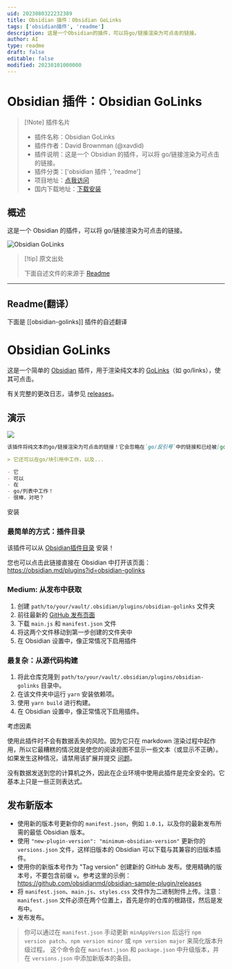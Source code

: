 ```yaml
---
uid: 2023080322232389
title: Obsidian 插件：Obsidian GoLinks
tags: ['obsidian插件', 'readme']
description: 这是一个Obsidian的插件，可以将go/链接渲染为可点击的链接。
author: AI
type: readme
draft: false
editable: false
modified: 20230101000000
---
```


# Obsidian 插件：Obsidian GoLinks

> [!Note] 插件名片
> - 插件名称：Obsidian GoLinks
> - 插件作者：David Brownman (@xavdid)
> - 插件说明：这是一个 Obsidian 的插件，可以将 go/链接渲染为可点击的链接。
> - 插件分类：['obsidian 插件 ', 'readme']
> - 项目地址：[点我访问](https://github.com/xavdid/obsidian-golinks)
> - 国内下载地址：[下载安装](https://pkmer.cn/products/plugin/pluginMarket/?obsidian-golinks)

## 概述

这是一个 Obsidian 的插件，可以将 go/链接渲染为可点击的链接。

![Obsidian GoLinks](https://cdn.pkmer.cn/covers/obsidian-golinks.png!pkmer)

> [!tip] 原文出处
>
>下面自述文件的来源于 [Readme](https://ghproxy.net/https://raw.githubusercontent.com/xavdid/obsidian-golinks/master/README.md)
>

---

## Readme(翻译）

下面是 [[obsidian-golinks]] 插件的自述翻译

# Obsidian GoLinks

这是一个简单的 [Obsidian](https://obsidian.md) 插件，用于渲染纯文本的 [GoLinks](https://www.golinks.io/)（如 go/links），使其可点击。

有关完整的更改日志，请参见 [releases](https://github.com/xavdid/obsidian-golinks/releases)。

## 演示

![](https://cdn.zappy.app/42bbacbd01746e5e4e8f5118e2d85b11.png)

```markdown
该插件将纯文本的go/链接渲染为可点击的链接！它会忽略在`go/反引号`中的链接和已经被[go/链接化](http://go/链接化)的链接。

> 它还可以在go/块引用中工作，以及...

- 它
- 可以
- 在
- go/列表中工作！
- 很棒，对吧？
```

安装

### 最简单的方式：插件目录

该插件可以从 [Obsidian插件目录](https://obsidian.md/plugins?search=golinks) 安装！

您也可以点击此链接直接在 Obsidian 中打开该页面：<https://obsidian.md/plugins?id=obsidian-golinks>

### Medium: 从发布中获取

1. 创建 `path/to/your/vault/.obsidian/plugins/obsidian-golinks` 文件夹
2. 前往最新的 [GitHub 发布页面](https://github.com/xavdid/obsidian-golinks/releases)
3. 下载 `main.js` 和 `manifest.json` 文件
4. 将这两个文件移动到第一步创建的文件夹中
5. 在 Obsidian 设置中，像正常情况下启用插件

### 最复杂：从源代码构建

1. 将此仓库克隆到 `path/to/your/vault/.obsidian/plugins/obsidian-golinks` 目录中。
2. 在该文件夹中运行 `yarn` 安装依赖项。
3. 使用 `yarn build` 进行构建。
4. 在 Obsidian 设置中，像正常情况下启用插件。

考虑因素

使用此插件时不会有数据丢失的风险。因为它只在 markdown 渲染过程中起作用，所以它最糟糕的情况就是使您的阅读视图不显示一些文本（或显示不正确）。如果发生这种情况，请禁用该扩展并提交 [问题](https://github.com/xavdid/obsidian-golinks/issues)。

没有数据发送到您的计算机之外，因此在企业环境中使用此插件是完全安全的。它基本上只是一些正则表达式。

## 发布新版本

- 使用新的版本号更新你的 `manifest.json`，例如 `1.0.1`，以及你的最新发布所需的最低 Obsidian 版本。
- 使用 `"new-plugin-version": "minimum-obsidian-version"` 更新你的 `versions.json` 文件，这样旧版本的 Obsidian 可以下载与其兼容的旧版本插件。
- 使用你的新版本号作为 "Tag version" 创建新的 GitHub 发布。使用精确的版本号，不要包含前缀 `v`。参考这里的示例：<https://github.com/obsidianmd/obsidian-sample-plugin/releases>
- 将 `manifest.json`、`main.js`、`styles.css` 文件作为二进制附件上传。注意：`manifest.json` 文件必须在两个位置上，首先是你的仓库的根路径，然后是发布中。
- 发布发布。

> 你可以通过在 `manifest.json` 手动更新 `minAppVersion` 后运行 `npm version patch`、`npm version minor` 或 `npm version major` 来简化版本升级过程。
> 这个命令会在 `manifest.json` 和 `package.json` 中升级版本，并在 `versions.json` 中添加新版本的条目。